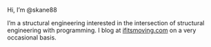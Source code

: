 Hi, I’m @skane88

I’m a structural engineering interested in the intersection of structural engineering with programming. I blog at [ifitsmoving.com](www.ifitsmoving.com) on a very occasional basis.

<!---
skane88/skane88 is a ✨ special ✨ repository because its `README.md` (this file) appears on your GitHub profile.
You can click the Preview link to take a look at your changes.
--->
